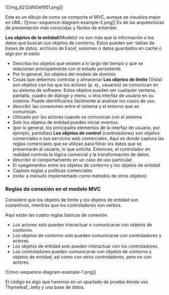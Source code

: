 ![[img_6212df40ef951.png]]

Este es un dibujo de como se comporta el MVC, aunque se visualiza mejor en UML: 
![[mvc-sequence-diagram-example-2.png]]
Es de las arquitecturas de presentación más conocidas y fáciles de entender.

**Los objetos de la entidad**(Modelo) no son más que la información o los datos que buscan sus objetos de contorno. Estos pueden ser: tablas de bases de datos, archivos de Excel, sesiones o datos guardados en caché o algo por el estilo
- Describa los objetos que existen a lo largo del tiempo y que se relacionan principalmente con el estado persistente.
- Por lo general, los objetos del modelo de dominio
- Cosas que debemos controlar y almacenar
**Los objetos de límite** (Vista) son objetos con los que los actores (p. ej., usuarios) se comunican en su sistema de software. Estos objetos pueden ser cualquier ventana, pantalla, cuadro de diálogo y menú, u otra interfaz de usuario en su sistema. Puede identificarlos fácilmente al analizar los casos de uso.
- describir las conexiones entre el sistema y el entorno que se comunican.
- Utilizado por los actores cuando se comunican con el sistema
- Solo los objetos de entidad pueden iniciar eventos.
- (por lo general, los principales elementos de la interfaz de usuario, por ejemplo, pantallas)
**Los objetos de control** (controladores) son objetos comerciales o sus servicios web comerciales. Aquí es donde captura las reglas comerciales que se utilizan para filtrar los datos que se presentarán al usuario, lo que solicita. Entonces, el controlador en realidad controla la lógica comercial y la transformación de datos.
- describir el comportamiento en un caso de uso particular.
- El «pegamento» entre los objetos de contorno y los objetos de entidad
- Capture reglas y políticas comerciales
- (nota: a menudo implementado como métodos de otros objetos)

### Reglas de conexión en el modelo MVC

Considere que los objetos de límite y los objetos de entidad son sustantivos, mientras que los controladores son verbos.

Aquí están las cuatro reglas básicas de conexión.

- Los actores solo pueden interactuar o comunicarse con objetos de contorno.
- Los objetos de contorno solo pueden comunicarse con controladores y actores.
- Los objetos de entidad solo pueden interactuar con los controladores.
- Los controladores pueden comunicarse con objetos de contorno y objetos de entidad, así como con otros controladores, pero no con actores.

![[mvc-sequence-diagram-example-1.png]]

El código es algo que haremos en un apartado de prueba donde uso Thymeleaf, Jetty y una base de datos. 
